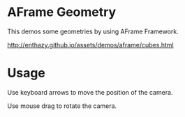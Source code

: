 # AFrame Geometry

This demos some geometries by using AFrame Framework.

http://enthazy.github.io/assets/demos/aframe/cubes.html

# Usage 
Use keyboard arrows to move the position of the camera.<br>

Use mouse drag to rotate the camera.
